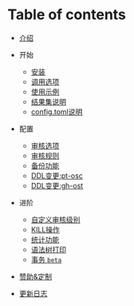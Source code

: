 # Table of contents

* [介绍](README.md)
* 开始
    * [安装](install.md)
    * [调用选项](params.md)
    * [使用示例](demo.md)
    * [结果集说明](result.md)
    * [config.toml说明](config.md)

* 配置
    * [审核选项](options.md)
    * [审核规则](rules.md)
    * [备份功能](backup.md)
    * [DDL变更:pt-osc](osc.md)
    * [DDL变更:gh-ost](ghost.md)

* 进阶
    * [自定义审核级别](levels.md)
    * [KILL操作](kill_stmt.md)
    * [统计功能](statistics.md)
    * [语法树打印](tree.md)
    * [事务 `beta`](trans.md)

* [赞助&定制](support.md)
* [更新日志](changelog.md)
